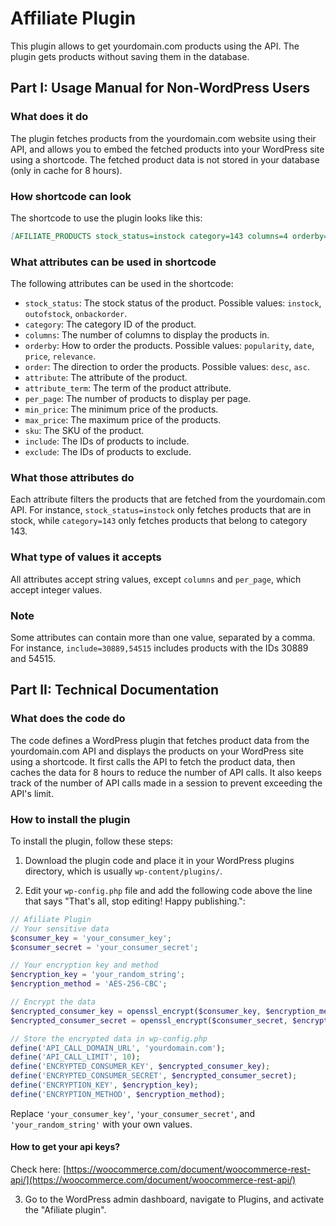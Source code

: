 # Affiliate Plugin

This plugin allows to get yourdomain.com products using the API. The plugin gets products without saving them in the database.

## Part I: Usage Manual for Non-WordPress Users

### What does it do

The plugin fetches products from the yourdomain.com website using their API, and allows you to embed the fetched products into your WordPress site using a shortcode. The fetched product data is not stored in your database (only in cache for 8 hours).

### How shortcode can look

The shortcode to use the plugin looks like this:

```markdown
[AFILIATE_PRODUCTS stock_status=instock category=143 columns=4 orderby=popularity order=desc attribute=pa_kamien attribute_term=218 per_page=8 min_price=100 max_price=1500 sku=S-190-1 include=30889 exclude=54528,54515]
```

### What attributes can be used in shortcode

The following attributes can be used in the shortcode:

- `stock_status`: The stock status of the product. Possible values: `instock`, `outofstock`, `onbackorder`.
- `category`: The category ID of the product.
- `columns`: The number of columns to display the products in.
- `orderby`: How to order the products. Possible values: `popularity`, `date`, `price`, `relevance`.
- `order`: The direction to order the products. Possible values: `desc`, `asc`.
- `attribute`: The attribute of the product.
- `attribute_term`: The term of the product attribute.
- `per_page`: The number of products to display per page.
- `min_price`: The minimum price of the products.
- `max_price`: The maximum price of the products.
- `sku`: The SKU of the product.
- `include`: The IDs of products to include.
- `exclude`: The IDs of products to exclude.

### What those attributes do

Each attribute filters the products that are fetched from the yourdomain.com API. For instance, `stock_status=instock` only fetches products that are in stock, while `category=143` only fetches products that belong to category 143.

### What type of values it accepts

All attributes accept string values, except `columns` and `per_page`, which accept integer values.

### Note

Some attributes can contain more than one value, separated by a comma. For instance, `include=30889,54515` includes products with the IDs 30889 and 54515.

## Part II: Technical Documentation

### What does the code do

The code defines a WordPress plugin that fetches product data from the yourdomain.com API and displays the products on your WordPress site using a shortcode. It first calls the API to fetch the product data, then caches the data for 8 hours to reduce the number of API calls. It also keeps track of the number of API calls made in a session to prevent exceeding the API's limit.

### How to install the plugin

To install the plugin, follow these steps:

1. Download the plugin code and place it in your WordPress plugins directory, which is usually `wp-content/plugins/`.

2. Edit your `wp-config.php` file and add the following code above the line that says "That's all, stop editing! Happy publishing.":

```php
// Afiliate Plugin
// Your sensitive data
$consumer_key = 'your_consumer_key';
$consumer_secret = 'your_consumer_secret';

// Your encryption key and method
$encryption_key = 'your_random_string';
$encryption_method = 'AES-256-CBC';

// Encrypt the data
$encrypted_consumer_key = openssl_encrypt($consumer_key, $encryption_method, $encryption_key);
$encrypted_consumer_secret = openssl_encrypt($consumer_secret, $encryption_method, $encryption_key);

// Store the encrypted data in wp-config.php
define('API_CALL_DOMAIN_URL', 'yourdomain.com');
define('API_CALL_LIMIT', 10);
define('ENCRYPTED_CONSUMER_KEY', $encrypted_consumer_key);
define('ENCRYPTED_CONSUMER_SECRET', $encrypted_consumer_secret);
define('ENCRYPTION_KEY', $encryption_key);
define('ENCRYPTION_METHOD', $encryption_method);
```

Replace `'your_consumer_key'`, `'your_consumer_secret'`, and `'your_random_string'` with your own values.
#### How to get your api keys? 
Check here: [https://woocommerce.com/document/woocommerce-rest-api/](https://woocommerce.com/document/woocommerce-rest-api/)

3. Go to the WordPress admin dashboard, navigate to Plugins, and activate the "Afiliate plugin".
